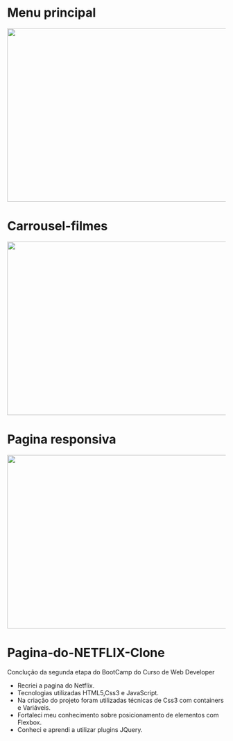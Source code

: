
<h1>Menu principal</h1> 
  
<img src="https://user-images.githubusercontent.com/60683171/167056679-c6dbe5c6-a5a5-4c48-ba87-bf5674592001.PNG" width="900px" height="400px"/>


<h1>Carrousel-filmes </h1> 

<img src = "https://user-images.githubusercontent.com/60683171/167057282-ff92a666-e363-44aa-8e94-a4cceebaa24c.PNG" width="900px" height="400px"/>

<h1> Pagina responsiva </h1>

<img src= "https://user-images.githubusercontent.com/60683171/167057870-5dfb7e90-18c1-4868-b95f-0d84d98853d6.PNG" width="900px" height="400px" />

# Pagina-do-NETFLIX-Clone
Conclução da segunda etapa do BootCamp do Curso de Web Developer

- Recriei a pagina do Netflix.
- Tecnologias utilizadas HTML5,Css3 e JavaScript.
- Na criação do projeto foram utilizadas técnicas de Css3 com containers e Variáveis.
- Fortaleci meu conhecimento sobre posicionamento de elementos com Flexbox.
- Conheci e aprendi a utilizar plugins JQuery.
